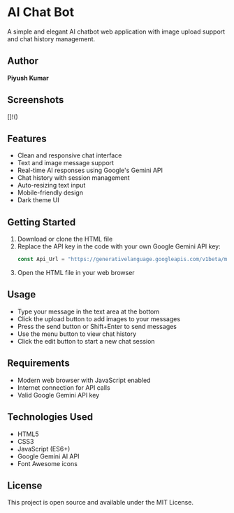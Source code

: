 # AI Chat Bot

A simple and elegant AI chatbot web application with image upload support and chat history management.

## Author
**Piyush Kumar**

## Screenshots
[]!()

## Features

- Clean and responsive chat interface
- Text and image message support
- Real-time AI responses using Google's Gemini API
- Chat history with session management
- Auto-resizing text input
- Mobile-friendly design
- Dark theme UI

## Getting Started

1. Download or clone the HTML file
2. Replace the API key in the code with your own Google Gemini API key:
   ```javascript
   const Api_Url = "https://generativelanguage.googleapis.com/v1beta/models/gemini-1.5-flash:generateContent?key=YOUR_API_KEY_HERE";
   ```
3. Open the HTML file in your web browser

## Usage

- Type your message in the text area at the bottom
- Click the upload button to add images to your messages
- Press the send button or Shift+Enter to send messages
- Use the menu button to view chat history
- Click the edit button to start a new chat session

## Requirements

- Modern web browser with JavaScript enabled
- Internet connection for API calls
- Valid Google Gemini API key

## Technologies Used

- HTML5
- CSS3
- JavaScript (ES6+)
- Google Gemini AI API
- Font Awesome icons

## License

This project is open source and available under the MIT License.
